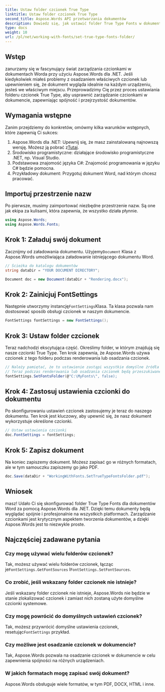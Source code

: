 ```yaml
---
title: Ustaw folder czcionek True Type
linktitle: Ustaw folder czcionek True Type
second_title: Aspose.Words API przetwarzania dokumentów
description: Dowiedz się, jak ustawić folder True Type Fonts w dokumentach Word przy użyciu Aspose.Words dla .NET. Postępuj zgodnie z naszym szczegółowym przewodnikiem krok po kroku, aby zapewnić spójne zarządzanie czcionkami.
type: docs
weight: 10
url: /pl/net/working-with-fonts/set-true-type-fonts-folder/
---
```

## Wstęp

zanurzamy się w fascynujący świat zarządzania czcionkami w dokumentach Worda przy użyciu Aspose.Words dla .NET. Jeśli kiedykolwiek miałeś problemy z osadzaniem właściwych czcionek lub upewnieniem się, że dokument wygląda idealnie na każdym urządzeniu, jesteś we właściwym miejscu. Przeprowadzimy Cię przez proces ustawiania folderu czcionek True Type, aby usprawnić zarządzanie czcionkami w dokumencie, zapewniając spójność i przejrzystość dokumentów.

## Wymagania wstępne

Zanim przejdziemy do konkretów, omówmy kilka warunków wstępnych, które zapewnią Ci sukces:

1.  Aspose.Words dla .NET: Upewnij się, że masz zainstalowaną najnowszą wersję. Możesz ją pobrać z[Tutaj](https://releases.aspose.com/words/net/).
2. Środowisko programistyczne: działające środowisko programistyczne .NET, np. Visual Studio.
3. Podstawowa znajomość języka C#: Znajomość programowania w języku C# będzie pomocna.
4. Przykładowy dokument: Przygotuj dokument Word, nad którym chcesz pracować.

## Importuj przestrzenie nazw

Po pierwsze, musimy zaimportować niezbędne przestrzenie nazw. Są one jak ekipa za kulisami, która zapewnia, że wszystko działa płynnie.

```csharp
using Aspose.Words;
using Aspose.Words.Fonts;
```

## Krok 1: Załaduj swój dokument

 Zacznijmy od załadowania dokumentu. Użyjemy`Document` Klasa z Aspose.Words umożliwiająca załadowanie istniejącego dokumentu Word.

```csharp
// Ścieżka do katalogu dokumentów
string dataDir = "YOUR DOCUMENT DIRECTORY";

Document doc = new Document(dataDir + "Rendering.docx");
```

## Krok 2: Zainicjuj FontSettings

 Następnie utworzymy instancję`FontSettings`Klasa. Ta klasa pozwala nam dostosować sposób obsługi czcionek w naszym dokumencie.

```csharp
FontSettings fontSettings = new FontSettings();
```

## Krok 3: Ustaw folder czcionek

Teraz nadchodzi ekscytująca część. Określimy folder, w którym znajdują się nasze czcionki True Type. Ten krok zapewnia, że Aspose.Words używa czcionek z tego folderu podczas renderowania lub osadzania czcionek.

```csharp
// Należy pamiętać, że to ustawienie zastąpi wszystkie domyślne źródła czcionek, które są domyślnie przeszukiwane.
// Teraz podczas renderowania lub osadzania czcionek będą przeszukiwane tylko te foldery.
fontSettings.SetFontsFolder(@"C:\MyFonts\", false);
```

## Krok 4: Zastosuj ustawienia czcionki do dokumentu

Po skonfigurowaniu ustawień czcionek zastosujemy je teraz do naszego dokumentu. Ten krok jest kluczowy, aby upewnić się, że nasz dokument wykorzystuje określone czcionki.

```csharp
// Ustaw ustawienia czcionki
doc.FontSettings = fontSettings;
```

## Krok 5: Zapisz dokument

Na koniec zapiszemy dokument. Możesz zapisać go w różnych formatach, ale w tym samouczku zapiszemy go jako PDF.

```csharp
doc.Save(dataDir + "WorkingWithFonts.SetTrueTypeFontsFolder.pdf");
```

## Wniosek

masz! Udało Ci się skonfigurować folder True Type Fonts dla dokumentów Word za pomocą Aspose.Words dla .NET. Dzięki temu dokumenty będą wyglądać spójnie i profesjonalnie na wszystkich platformach. Zarządzanie czcionkami jest krytycznym aspektem tworzenia dokumentów, a dzięki Aspose.Words jest to niezwykle proste.

## Najczęściej zadawane pytania

### Czy mogę używać wielu folderów czcionek?
 Tak, możesz używać wielu folderów czcionek, łącząc je`FontSettings.GetFontSources` I`FontSettings.SetFontSources`.

### Co zrobić, jeśli wskazany folder czcionek nie istnieje?
Jeśli wskazany folder czcionek nie istnieje, Aspose.Words nie będzie w stanie zlokalizować czcionek i zamiast nich zostaną użyte domyślne czcionki systemowe.

### Czy mogę powrócić do domyślnych ustawień czcionek?
 Tak, możesz przywrócić domyślne ustawienia czcionek, resetując`FontSettings` przykład.

### Czy możliwe jest osadzanie czcionek w dokumencie?
Tak, Aspose.Words pozwala na osadzanie czcionek w dokumencie w celu zapewnienia spójności na różnych urządzeniach.

### W jakich formatach mogę zapisać swój dokument?
Aspose.Words obsługuje wiele formatów, w tym PDF, DOCX, HTML i inne.